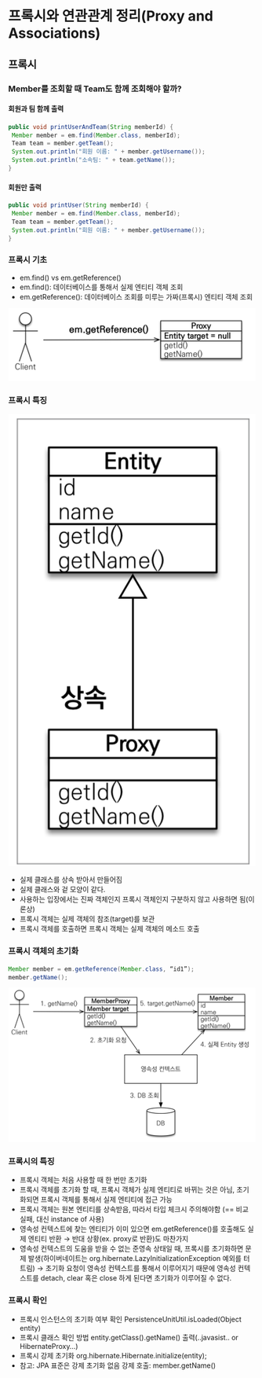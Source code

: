 # 프록시와 연관관계 정리(Proxy and Associations)

## 프록시

### Member를 조회할 때 Team도 함께 조회해야 할까?

#### 회원과 팀 함께 출력

```java
public void printUserAndTeam(String memberId) {
 Member member = em.find(Member.class, memberId);
 Team team = member.getTeam();
 System.out.println("회원 이름: " + member.getUsername());
 System.out.println("소속팀: " + team.getName());
}
```

#### 회원만 출력

```java
public void printUser(String memberId) {
 Member member = em.find(Member.class, memberId);
 Team team = member.getTeam();
 System.out.println("회원 이름: " + member.getUsername());
}
```

### 프록시 기초

* em.find() vs em.getReference()
* em.find(): 데이터베이스를 통해서 실제 엔티티 객체 조회
* em.getReference(): 데이터베이스 조회를 미루는 가짜(프록시) 엔티티 객체 조회

![](<../.gitbook/assets/image (30).png>)

### 프록시 특징

![](<../.gitbook/assets/image (39).png>)

* 실제 클래스를 상속 받아서 만들어짐
* 실제 클래스와 겉 모양이 같다.
* 사용하는 입장에서는 진짜 객체인지 프록시 객체인지 구분하지 않고 사용하면 됨(이론상)
* 프록시 객체는 실제 객체의 참조(target)를 보관
* 프록시 객체를 호출하면 프록시 객체는 실제 객체의 메소드 호출

### 프록시 객체의 초기화

```java
Member member = em.getReference(Member.class, “id1”);
member.getName();
```

![](<../.gitbook/assets/image (13).png>)

### 프록시의 특징

* 프록시 객체는 처음 사용할 때 한 번만 초기화
* 프록시 객체를 초기화 할 때, 프록시 객체가 실제 엔티티로 바뀌는 것은 아님, 초기화되면 프록시 객체를 통해서 실제 엔티티에 접근 가능
* 프록시 객체는 원본 엔티티를 상속받음, 따라서 타입 체크시 주의해야함 (== 비교 실패, 대신 instance of 사용)
* 영속성 컨텍스트에 찾는 엔티티가 이미 있으면 em.getReference()를 호출해도 실제 엔티티 반환 → 반대 상황(ex. proxy로 반환)도 마찬가지
* 영속성 컨텍스트의 도움을 받을 수 없는 준영속 상태일 때, 프록시를 초기화하면 문제 발생(하이버네이트는 org.hibernate.LazyInitializationException 예외를 터트림) → 초기화 요청이 영속성 컨텍스트를 통해서 이루어지기 때문에 영속성 컨텍스트를 detach, clear 혹은 close 하게 된다면 초기화가 이루어질 수 없다.

### 프록시 확인

* 프록시 인스턴스의 초기화 여부 확인 PersistenceUnitUtil.isLoaded(Object entity)
* 프록시 클래스 확인 방법 entity.getClass().getName() 출력(..javasist.. or HibernateProxy…)
* 프록시 강제 초기화 org.hibernate.Hibernate.initialize(entity);
* 참고: JPA 표준은 강제 초기화 없음 강제 호출: member.getName()
